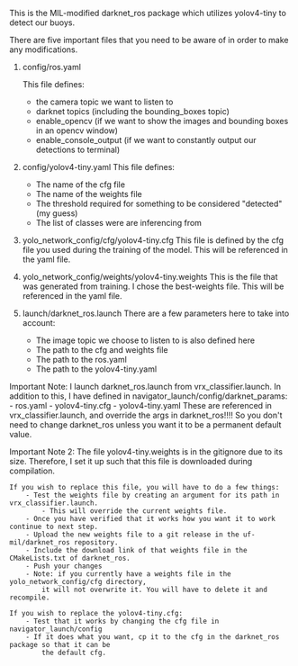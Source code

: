 This is the MIL-modified darknet_ros package which utilizes yolov4-tiny to
detect our buoys.

There are five important files that you need to be aware of in order
to make any modifications.

1. config/ros.yaml

    This file defines:
    - the camera topic we want to listen to
    - darknet topics (including the bounding_boxes topic)
    - enable_opencv (if we want to show the images and bounding boxes in an opencv window)
    - enable_console_output (if we want to constantly output our detections to terminal)

2. config/yolov4-tiny.yaml
    This file defines:
    - The name of the cfg file
    - The name of the weights file
    - The threshold required for something to be considered "detected" (my guess)
    - The list of classes were are inferencing from

3. yolo_network_config/cfg/yolov4-tiny.cfg
    This file is defined by the cfg file you used during the training of the model.
    This will be referenced in the yaml file.

4. yolo_network_config/weights/yolov4-tiny.weights
    This is the file that was generated from training. I chose the best-weights file.
    This will be referenced in the yaml file.

5. launch/darknet_ros.launch
    There are a few parameters here to take into account:
    - The image topic we choose to listen to is also defined here
    - The path to the cfg and weights file
    - The path to the ros.yaml
    - The path to the yolov4-tiny.yaml

Important Note:
    I launch darknet_ros.launch from vrx_classifier.launch.
    In addition to this, I have defined in navigator_launch/config/darknet_params:
        - ros.yaml
        - yolov4-tiny.cfg
        - yolov4-tiny.yaml
    These are referenced in vrx_classifier.launch, and override the args in darknet_ros!!!!
    So you don't need to change darknet_ros unless you want it to be a permanent default value.

Important Note 2:
    The file yolov4-tiny.weights is in the gitignore due to its size.
    Therefore, I set it up such that this file is downloaded during compilation.
    
    If you wish to replace this file, you will have to do a few things:
        - Test the weights file by creating an argument for its path in vrx_classifier.launch.
            - This will override the current weights file.
        - Once you have verified that it works how you want it to work continue to next step.
        - Upload the new weights file to a git release in the uf-mil/darknet_ros repository.
        - Include the download link of that weights file in the CMakeLists.txt of darknet_ros.
        - Push your changes
        - Note: if you currently have a weights file in the yolo_network_config/cfg directory,
            it will not overwrite it. You will have to delete it and recompile.
    
    If you wish to replace the yolov4-tiny.cfg:
        - Test that it works by changing the cfg file in navigator_launch/config
        - If it does what you want, cp it to the cfg in the darknet_ros package so that it can be
            the default cfg.
